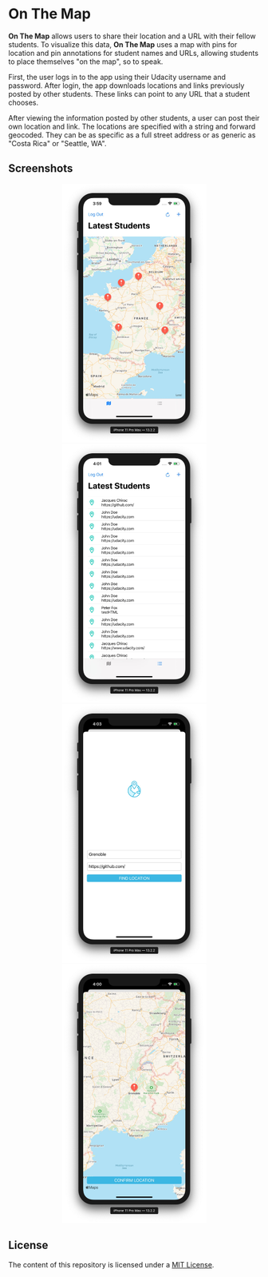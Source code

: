 # On The Map

**On The Map** allows users to share their location and a URL with their fellow students. To visualize this data, **On The Map** uses a map with pins for location and pin annotations for student names and URLs, allowing students to place themselves "on the map", so to speak.

First, the user logs in to the app using their Udacity username and password. After login, the app downloads locations and links previously posted by other students. These links can point to any URL that a student chooses.

After viewing the information posted by other students, a user can post their own location and link. The locations are specified with a string and forward geocoded. They can be as specific as a full street address or as generic as "Costa Rica" or "Seattle, WA".

## Screenshots

<p float="left" align="center">
    <img src="./README-IMAGES/screenshot-map.jpg" width="289" height="518">
    <img src="./README-IMAGES/screenshot-list.jpg" width="289" height="518">
    <img src="./README-IMAGES/screenshot-add.jpg" width="289" height="518">
    <img src="./README-IMAGES/screenshot-confirm.jpg" width="289" height="518">
</p>

## License

The content of this repository is licensed under a [MIT License](LICENSE).
